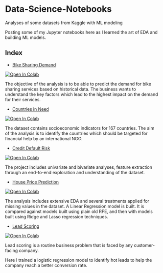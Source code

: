 # Data-Science-Notebooks
Analyses of some datasets from Kaggle with ML modeling

Posting some of my Jupyter notebooks here as I learned the art of EDA and building ML models.

## Index 

* [Bike Sharing Demand](https://github.com/namanarora97/Data-Science-Notebooks/tree/main/BikeSharingDemand-LinearRegression)

[![Open In Colab](https://github.com/namanarora97/Data-Science-Notebooks/blob/main/assets/colab-badge.svg)](https://githubtocolab.com/namanarora97/Data-Science-Notebooks/blob/main/BikeSharingDemand-LinearRegression/bike-sharing-demand-eda-predictive-analytics.ipynb)

The objective of the analysis is to be able to predict the demand for bike sharing services based on historical data. The business wants to understand the key factors which lead to the highest impact on the demand for their services.

* [Countries in Need](https://github.com/namanarora97/Data-Science-Notebooks/tree/main/Clustering-KMeans-vs-Hierarchical)

[![Open In Colab](https://github.com/namanarora97/Data-Science-Notebooks/blob/main/assets/colab-badge.svg)](https://githubtocolab.com/namanarora97/Data-Science-Notebooks/blob/main/Clustering-KMeans-vs-Hierarchical/clustering-kmeans-hierarchical-comparison.ipynb)

The dataset contains socioeconomic indicators for 167 countries. The aim of the analysis is to identify the countries which should be targeted for financial help by an international NGO.

* [Credit Default Risk](https://github.com/namanarora97/Data-Science-Notebooks/tree/main/HomeCredit-Default-Risk-EDA)

[![Open In Colab](https://github.com/namanarora97/Data-Science-Notebooks/blob/main/assets/colab-badge.svg)](https://githubtocolab.com/namanarora97/Data-Science-Notebooks/blob/main/HomeCredit-Default-Risk-EDA/complete-eda-feature-understanding.ipynb)

The project includes univariate and bivariate analyses, feature extraction through an end-to-end exploration and understanding of the dataset.

* [House Price Prediction](https://github.com/namanarora97/Data-Science-Notebooks/tree/main/HousePricePrediction-Ridge-Lasso)

[![Open In Colab](https://github.com/namanarora97/Data-Science-Notebooks/blob/main/assets/colab-badge.svg)](https://githubtocolab.com/namanarora97/Data-Science-Notebooks/blob/main/HousePricePrediction-Ridge-Lasso/house-price-prediction-ridge-and-lasso-regression.ipynb)

The analysis includes extensive EDA and several treatments applied for missing values in the dataset. A Linear Regression model is built. It is compared against models built using plain old RFE, and then with models built using Ridge and Lasso regression techniques.

* [Lead Scoring](https://github.com/namanarora97/Data-Science-Notebooks/tree/main/LeadScoring-LogisticRegression)

[![Open In Colab](https://github.com/namanarora97/Data-Science-Notebooks/blob/main/assets/colab-badge.svg)](https://githubtocolab.com/namanarora97/Data-Science-Notebooks/blob/main/HousePricePrediction-Ridge-Lasso/house-price-prediction-ridge-and-lasso-regression.ipynb)

Lead scoring is a routine business problem that is faced by any customer-facing company. 

Here I trained a logistic regression model to identify hot leads to help the company reach a better conversion rate.